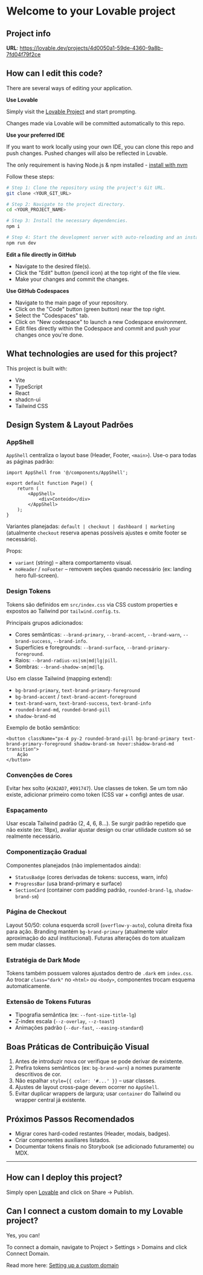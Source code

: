 # Welcome to your Lovable project

## Project info

**URL**: https://lovable.dev/projects/4d0050a1-59de-4360-9a8b-7fd04f79f2ce

## How can I edit this code?

There are several ways of editing your application.

**Use Lovable**

Simply visit the [Lovable Project](https://lovable.dev/projects/4d0050a1-59de-4360-9a8b-7fd04f79f2ce) and start prompting.

Changes made via Lovable will be committed automatically to this repo.

**Use your preferred IDE**

If you want to work locally using your own IDE, you can clone this repo and push changes. Pushed changes will also be reflected in Lovable.

The only requirement is having Node.js & npm installed - [install with nvm](https://github.com/nvm-sh/nvm#installing-and-updating)

Follow these steps:

```sh
# Step 1: Clone the repository using the project's Git URL.
git clone <YOUR_GIT_URL>

# Step 2: Navigate to the project directory.
cd <YOUR_PROJECT_NAME>

# Step 3: Install the necessary dependencies.
npm i

# Step 4: Start the development server with auto-reloading and an instant preview.
npm run dev
```

**Edit a file directly in GitHub**

- Navigate to the desired file(s).
- Click the "Edit" button (pencil icon) at the top right of the file view.
- Make your changes and commit the changes.

**Use GitHub Codespaces**

- Navigate to the main page of your repository.
- Click on the "Code" button (green button) near the top right.
- Select the "Codespaces" tab.
- Click on "New codespace" to launch a new Codespace environment.
- Edit files directly within the Codespace and commit and push your changes once you're done.

## What technologies are used for this project?

This project is built with:

- Vite
- TypeScript
- React
- shadcn-ui
- Tailwind CSS

## Design System & Layout Padrões

### AppShell
`AppShell` centraliza o layout base (Header, Footer, `<main>`). Use-o para todas as páginas padrão:

```tsx
import AppShell from '@/components/AppShell';

export default function Page() {
	return (
		<AppShell>
			<div>Conteúdo</div>
		</AppShell>
	);
}
```

Variantes planejadas: `default | checkout | dashboard | marketing` (atualmente `checkout` reserva apenas possíveis ajustes e omite footer se necessário).

Props:
- `variant` (string) – altera comportamento visual.
- `noHeader` / `noFooter` – removem seções quando necessário (ex: landing hero full-screen).

### Design Tokens
Tokens são definidos em `src/index.css` via CSS custom properties e expostos ao Tailwind por `tailwind.config.ts`.

Principais grupos adicionados:
- Cores semânticas: `--brand-primary`, `--brand-accent`, `--brand-warn`, `--brand-success`, `--brand-info`.
- Superfícies e foregrounds: `--brand-surface`, `--brand-primary-foreground`.
- Raios: `--brand-radius-xs|sm|md|lg|pill`.
- Sombras: `--brand-shadow-sm|md|lg`.

Uso em classe Tailwind (mapping extend):
- `bg-brand-primary`, `text-brand-primary-foreground`
- `bg-brand-accent` / `text-brand-accent-foreground`
- `text-brand-warn`, `text-brand-success`, `text-brand-info`
- `rounded-brand-md`, `rounded-brand-pill`
- `shadow-brand-md`

Exemplo de botão semântico:
```tsx
<button className="px-4 py-2 rounded-brand-pill bg-brand-primary text-brand-primary-foreground shadow-brand-sm hover:shadow-brand-md transition">
	Ação
</button>
```

### Convenções de Cores
Evitar hex solto (`#2A2AD7`, `#091747`). Use classes de token. Se um tom não existe, adicionar primeiro como token (CSS var + config) antes de usar.

### Espaçamento
Usar escala Tailwind padrão (2, 4, 6, 8...). Se surgir padrão repetido que não existe (ex: 18px), avaliar ajustar design ou criar utilidade custom só se realmente necessário.

### Componentização Gradual
Componentes planejados (não implementados ainda):
- `StatusBadge` (cores derivadas de tokens: success, warn, info)
- `ProgressBar` (usa brand-primary e surface)
- `SectionCard` (container com padding padrão, `rounded-brand-lg`, `shadow-brand-sm`)

### Página de Checkout
Layout 50/50: coluna esquerda scroll (`overflow-y-auto`), coluna direita fixa para ação. Branding mantém `bg-brand-primary` (atualmente valor aproximação do azul institucional). Futuras alterações do tom atualizam sem mudar classes.

### Estratégia de Dark Mode
Tokens também possuem valores ajustados dentro de `.dark` em `index.css`. Ao trocar `class="dark"` no `<html>` ou `<body>`, componentes trocam esquema automaticamente.

### Extensão de Tokens Futuras
- Tipografia semântica (ex: `--font-size-title-lg`)
- Z-index escala (`--z-overlay`, `--z-toast`)
- Animações padrão (`--dur-fast`, `--easing-standard`)

## Boas Práticas de Contribuição Visual
1. Antes de introduzir nova cor verifique se pode derivar de existente.
2. Prefira tokens semânticos (ex: `bg-brand-warn`) a nomes puramente descritivos de cor.
3. Não espalhar `style={{ color: '#...' }}` – usar classes.
4. Ajustes de layout cross-page devem ocorrer no `AppShell`.
5. Evitar duplicar wrappers de largura; usar `container` do Tailwind ou wrapper central já existente.

## Próximos Passos Recomendados
- Migrar cores hard-coded restantes (Header, modais, badges).
- Criar componentes auxiliares listados.
- Documentar tokens finais no Storybook (se adicionado futuramente) ou MDX.

---

## How can I deploy this project?

Simply open [Lovable](https://lovable.dev/projects/4d0050a1-59de-4360-9a8b-7fd04f79f2ce) and click on Share -> Publish.

## Can I connect a custom domain to my Lovable project?

Yes, you can!

To connect a domain, navigate to Project > Settings > Domains and click Connect Domain.

Read more here: [Setting up a custom domain](https://docs.lovable.dev/features/custom-domain#custom-domain)

